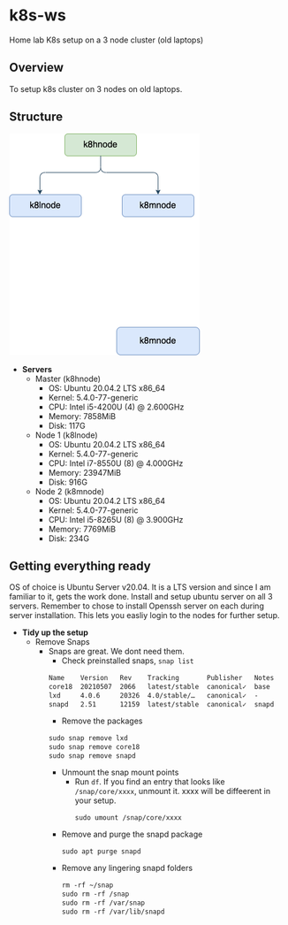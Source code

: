 # k8s-ws
Home lab K8s setup on a 3 node cluster (old laptops)

## Overview
To setup k8s cluster on 3 nodes on old laptops. 

## Structure
![](drawio/K8sCluster.png)

- **Servers**
    - Master (k8hnode)
        - OS: Ubuntu 20.04.2 LTS x86_64
        - Kernel: 5.4.0-77-generic
        - CPU: Intel i5-4200U (4) @ 2.600GHz
        - Memory: 7858MiB
        - Disk: 117G
    - Node 1 (k8lnode)
        - OS: Ubuntu 20.04.2 LTS x86_64
        - Kernel: 5.4.0-77-generic
        - CPU: Intel i7-8550U (8) @ 4.000GHz
        - Memory: 23947MiB
        - Disk: 916G
    - Node 2 (k8mnode)
        - OS: Ubuntu 20.04.2 LTS x86_64
        - Kernel: 5.4.0-77-generic
        - CPU: Intel i5-8265U (8) @ 3.900GHz
        - Memory: 7769MiB
        - Disk: 234G

## Getting everything ready
OS of choice is Ubuntu Server v20.04. It is a LTS version and since I am familiar to it, gets the work done.
Install and setup ubuntu server on all 3 servers. Remember to chose to install Openssh server on each during server installation. This lets you easliy login to the nodes for further setup.

- **Tidy up the setup**
    - Remove Snaps
        - Snaps are great. We dont need them.
            - Check preinstalled snaps, `snap list`
            ```
            Name    Version   Rev    Tracking       Publisher   Notes
            core18  20210507  2066   latest/stable  canonical✓  base
            lxd     4.0.6     20326  4.0/stable/…   canonical✓  -
            snapd   2.51      12159  latest/stable  canonical✓  snapd
            ```
            - Remove the packages
            ```
            sudo snap remove lxd
            sudo snap remove core18
            sudo snap remove snapd
            ```
            - Unmount the snap mount points
                - Run `df`. If you find an entry that looks like `/snap/core/xxxx`, unmount it. xxxx will be diffeerent in your setup.
                    ```
                    sudo umount /snap/core/xxxx
                    ```
            - Remove and purge the snapd package
                ```
                sudo apt purge snapd
                ```
            - Remove any lingering snapd folders
                ```
                rm -rf ~/snap
                sudo rm -rf /snap
                sudo rm -rf /var/snap
                sudo rm -rf /var/lib/snapd
                ```
